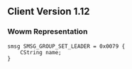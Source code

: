 ## Client Version 1.12

### Wowm Representation
```rust,ignore
smsg SMSG_GROUP_SET_LEADER = 0x0079 {
    CString name;    
}

```
